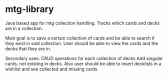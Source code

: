 # mtg-library
Java based app for mtg collection handling.
Tracks which cards and decks are in a collection.

Main goal is to save a certain collection of cards
and be able to search if they exist in said collection.
User should be able to view the cards 
and the decks that they are in.

Secondary uses: 
CRUD operations for each collection of decks
Add singular cards, not existing in decks.
Also user should be able to insert decklists in a wishlist and see collected and missing cards.
